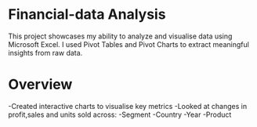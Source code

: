 # Financial-data Analysis
This project showcases my ability to analyze and visualise data using Microsoft Excel. I used Pivot Tables and Pivot Charts to extract meaningful insights from raw data.

# Overview
-Created interactive charts to visualise key metrics
-Looked at changes in profit,sales and units sold across:
 -Segment
 -Country
 -Year
 -Product
